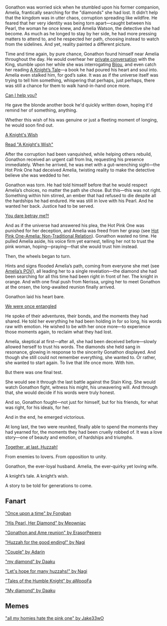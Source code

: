 <!-- title: A Knight's Wish -->

Gonathon was worried sick when he stumbled upon his former companion, Amelia, frantically searching for the "diamonds" she had lost. It didn’t help that the kingdom was in utter chaos, corruption spreading like wildfire. He feared that her very identity was being torn apart—caught between his Pearl, the woman he once knew, and Amelia Watson, the detective she had become. As much as he longed to stay by her side, he had more pressing matters to attend to, and he respected her path, choosing instead to watch from the sidelines. And yet, reality painted a different picture.

Time and time again, by pure chance, Gonathon found himself near Amelia throughout the day. He would overhear her [private conversation](https://www.youtube.com/live/WvRIdaH107U?feature=shared&t=1184) with the King, stumble upon her while she was interrogating [Bijou](https://www.youtube.com/live/WvRIdaH107U?feature=shared&t=1504), and even catch her reading [A Knight’s Tale](https://www.youtube.com/live/WvRIdaH107U?feature=shared&t=3315)—a book he had poured his heart and soul into. Amelia even stalked him, for god’s sake. It was as if the universe itself was trying to tell him something, whispering that perhaps, just perhaps, there was still a chance for them to walk hand-in-hand once more.

[Can I help you?](#embed:https://www.youtube.com/live/WvRIdaH107U?feature=shared&t=6574)

He gave the blonde another book he'd quickly written down, hoping it'd remind her of something, anything.

Whether this wish of his was genuine or just a fleeting moment of longing, he would soon find out.

[A Knight's Wish](#embed:https://www.youtube.com/live/WvRIdaH107U?feature=shared&t=9475)

[Read "A Knight's Wish"](#text:a-knights-wish)

After the corruption had been vanquished, while helping others rebuild, Gonathon received an urgent call from Ina, requesting his presence immediately. When he arrived, he was met with a gut-wrenching sight—the Hot Pink One had deceived Amelia, twisting reality to make the detective believe she was wedded to her.

Gonathon was torn. He had told himself before that he would respect Amelia’s choices, no matter the path she chose. But this—this was not right. Something within him stirred, an ember that had refused to die despite all the hardships he had endured. He was still in love with his Pearl. And he wanted her back. Justice had to be served.

[You dare betray me?!](#embed:https://www.youtube.com/live/WvRIdaH107U?feature=shared&t=8758)

And as if the universe had answered his plea, the Hot Pink One was punished for her deception, and Amelia was freed from her grasp (see [Hot Pink One-Amelia: Non-Traditional Relation](#edge:ame-irys)). Gonathon wasted no time. He pulled Amelia aside, his voice firm yet earnest, telling her not to trust the pink woman, hoping—praying—that she would trust him instead.

Then, the wheels began to turn.

Hints and signs flooded Amelia’s path, coming from everyone she met (see [Amelia’s POV](#node:ame)), all leading her to a single revelation—the diamond she had been searching for all this time had been right in front of her. The knight in orange. And with one final push from Nerissa, urging her to meet Gonathon at the onsen, the long-awaited reunion finally arrived.

Gonathon laid his heart bare.

[We were once entangled](#embed:https://www.youtube.com/live/mxOT9QEg5dI?feature=shared&t=10312)

He spoke of their adventures, their bonds, and the moments they had shared. He told her everything he had been holding in for so long, his words raw with emotion. He wished to be with her once more—to experience those moments again, to reclaim what they had lost.

Amelia, skeptical at first—after all, she had been deceived before—slowly allowed herself to trust his words. The diamonds she held sang in resonance, glowing in response to the sincerity Gonathon displayed. And though she still could not remember everything, she wanted to. Or rather, she wanted to start again. To live that life once more. With him.

But there was one final test.

She would see it through the last battle against the Stain King. She would watch Gonathon fight, witness his might, his unwavering will. And through that, she would decide if his words were truly honest.

And so, Gonathon fought—not just for himself, but for his friends, for what was right, for his ideals, for her.

And in the end, he emerged victorious.

At long last, the two were reunited, finally able to spend the moments they had yearned for, the moments they had been cruelly robbed of. It was a love story—one of beauty and emotion, of hardships and triumphs.

[Together, at last. Huzzah!](#embed:https://www.youtube.com/live/WvRIdaH107U?feature=shared&t=12776)

From enemies to lovers. From opposition to unity.

Gonathon, the ever-loyal husband. Amelia, the ever-quirky yet loving wife.

A knight’s tale. A knight’s wish.

A story to be told for generations to come.

## Fanart

["Once upon a time" by Fongban](https://x.com/Fongban_/status/1832841781727383603)

["His Pearl, Her Diamond" by Meowniac](https://x.com/RayyRamson/status/1832709727857627345)

["Gonathon and Ame reunion" by ErasorPepero](https://x.com/erasopepero232/status/1832763779790323948)

["Huzzah for the good ending!" by Nagi](https://x.com/Nagi_Nyaaa/status/1832736395368321060)

["Couple" by Adarin](https://x.com/AdarinSinner/status/1848429109103505750)

["my diamond" by Daaku](https://x.com/koizumi_arata/status/1832737380857459090)

["Let's hope for many huzzahs!" by Nagi](https://x.com/Nagi_Nyaaa/status/1832509636995649711)

["Tales of the Humble Knight" by aWoooFa](https://x.com/Awooofa/status/1832887528569143750)

["My diamond" by Daaku](https://x.com/koizumi_arata/status/1832692703676535254)

## Memes

["all my homies hate the pink one" by Jake33wO](https://x.com/jake33w0/status/1832813698081014144)

<!-- nerissa, liz, ina, shiori, irys, bijou, calli -->
